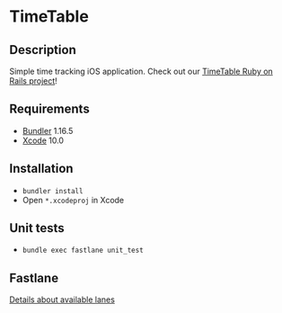 # TimeTable
## Description
Simple time tracking iOS application.
Check out our [TimeTable Ruby on Rails project](https://github.com/railwaymen/timetable)!
## Requirements
* [Bundler](https://bundler.io) 1.16.5
* [Xcode](https://developer.apple.com/xcode/) 10.0

## Installation
* `bundler install`
* Open `*.xcodeproj` in Xcode

## Unit tests
* `bundle exec fastlane unit_test`

## Fastlane
[Details about available lanes](fastlane/README.md)
